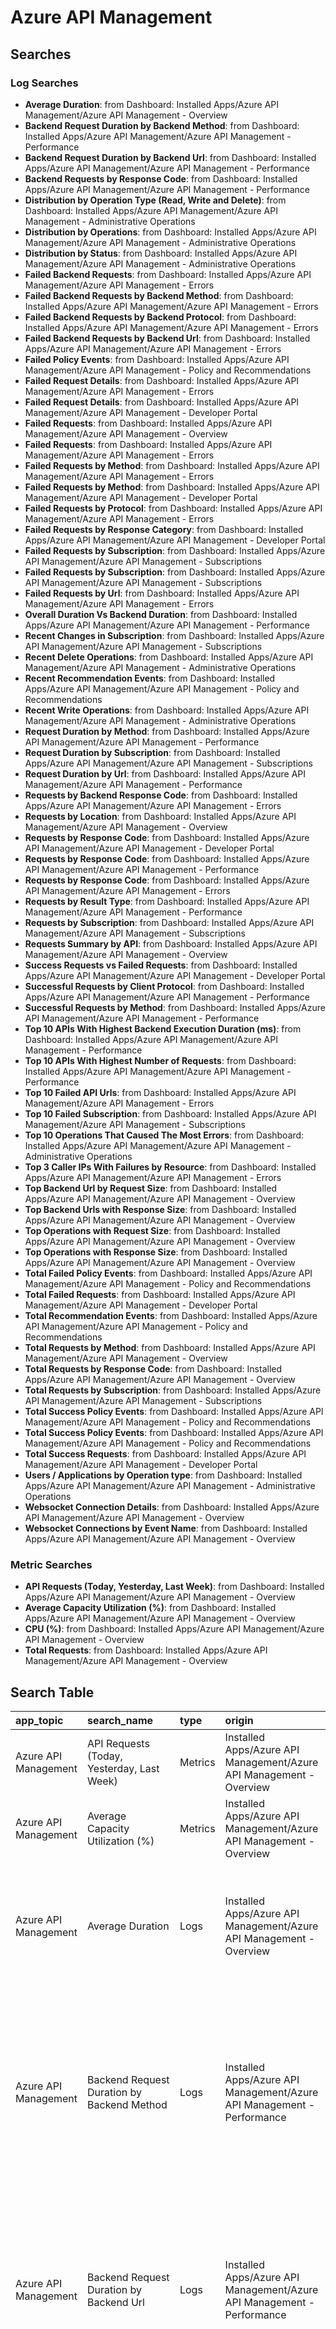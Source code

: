 # Azure API Management

## Searches

### Log Searches

- **Average Duration**: from Dashboard: Installed Apps/Azure API Management/Azure API Management - Overview 
- **Backend Request Duration by Backend Method**: from Dashboard: Installed Apps/Azure API Management/Azure API Management - Performance 
- **Backend Request Duration by Backend Url**: from Dashboard: Installed Apps/Azure API Management/Azure API Management - Performance 
- **Backend Requests by Response Code**: from Dashboard: Installed Apps/Azure API Management/Azure API Management - Performance 
- **Distribution  by Operation Type (Read, Write and Delete)**: from Dashboard: Installed Apps/Azure API Management/Azure API Management - Administrative Operations 
- **Distribution by Operations**: from Dashboard: Installed Apps/Azure API Management/Azure API Management - Administrative Operations 
- **Distribution by Status**: from Dashboard: Installed Apps/Azure API Management/Azure API Management - Administrative Operations 
- **Failed Backend Requests**: from Dashboard: Installed Apps/Azure API Management/Azure API Management - Errors 
- **Failed Backend Requests by Backend Method**: from Dashboard: Installed Apps/Azure API Management/Azure API Management - Errors 
- **Failed Backend Requests by Backend Protocol**: from Dashboard: Installed Apps/Azure API Management/Azure API Management - Errors 
- **Failed Backend Requests by Backend Url**: from Dashboard: Installed Apps/Azure API Management/Azure API Management - Errors 
- **Failed Policy Events**: from Dashboard: Installed Apps/Azure API Management/Azure API Management - Policy and Recommendations 
- **Failed Request Details**: from Dashboard: Installed Apps/Azure API Management/Azure API Management - Errors 
- **Failed Request Details**: from Dashboard: Installed Apps/Azure API Management/Azure API Management - Developer Portal 
- **Failed Requests**: from Dashboard: Installed Apps/Azure API Management/Azure API Management - Overview 
- **Failed Requests**: from Dashboard: Installed Apps/Azure API Management/Azure API Management - Errors 
- **Failed Requests by Method**: from Dashboard: Installed Apps/Azure API Management/Azure API Management - Errors 
- **Failed Requests by Method**: from Dashboard: Installed Apps/Azure API Management/Azure API Management - Developer Portal 
- **Failed Requests by Protocol**: from Dashboard: Installed Apps/Azure API Management/Azure API Management - Errors 
- **Failed Requests by Response Category**: from Dashboard: Installed Apps/Azure API Management/Azure API Management - Developer Portal 
- **Failed Requests by Subscription**: from Dashboard: Installed Apps/Azure API Management/Azure API Management - Subscriptions 
- **Failed Requests by Subscription**: from Dashboard: Installed Apps/Azure API Management/Azure API Management - Subscriptions 
- **Failed Requests by Url**: from Dashboard: Installed Apps/Azure API Management/Azure API Management - Errors 
- **Overall Duration Vs Backend Duration**: from Dashboard: Installed Apps/Azure API Management/Azure API Management - Performance 
- **Recent Changes in Subscription**: from Dashboard: Installed Apps/Azure API Management/Azure API Management - Subscriptions 
- **Recent Delete Operations**: from Dashboard: Installed Apps/Azure API Management/Azure API Management - Administrative Operations 
- **Recent Recommendation Events**: from Dashboard: Installed Apps/Azure API Management/Azure API Management - Policy and Recommendations 
- **Recent Write Operations**: from Dashboard: Installed Apps/Azure API Management/Azure API Management - Administrative Operations 
- **Request Duration by Method**: from Dashboard: Installed Apps/Azure API Management/Azure API Management - Performance 
- **Request Duration by Subscription**: from Dashboard: Installed Apps/Azure API Management/Azure API Management - Subscriptions 
- **Request Duration by Url**: from Dashboard: Installed Apps/Azure API Management/Azure API Management - Performance 
- **Requests by Backend Response Code**: from Dashboard: Installed Apps/Azure API Management/Azure API Management - Errors 
- **Requests by Location**: from Dashboard: Installed Apps/Azure API Management/Azure API Management - Overview 
- **Requests by Response Code**: from Dashboard: Installed Apps/Azure API Management/Azure API Management - Developer Portal 
- **Requests by Response Code**: from Dashboard: Installed Apps/Azure API Management/Azure API Management - Performance 
- **Requests by Response Code**: from Dashboard: Installed Apps/Azure API Management/Azure API Management - Errors 
- **Requests by Result Type**: from Dashboard: Installed Apps/Azure API Management/Azure API Management - Performance 
- **Requests by Subscription**: from Dashboard: Installed Apps/Azure API Management/Azure API Management - Subscriptions 
- **Requests Summary by API**: from Dashboard: Installed Apps/Azure API Management/Azure API Management - Overview 
- **Success Requests vs Failed Requests**: from Dashboard: Installed Apps/Azure API Management/Azure API Management - Developer Portal 
- **Successful Requests by Client Protocol**: from Dashboard: Installed Apps/Azure API Management/Azure API Management - Performance 
- **Successful Requests by Method**: from Dashboard: Installed Apps/Azure API Management/Azure API Management - Performance 
- **Top 10 APIs With Highest Backend Execution Duration (ms)**: from Dashboard: Installed Apps/Azure API Management/Azure API Management - Performance 
- **Top 10 APIs With Highest Number of Requests**: from Dashboard: Installed Apps/Azure API Management/Azure API Management - Performance 
- **Top 10 Failed API Urls**: from Dashboard: Installed Apps/Azure API Management/Azure API Management - Errors 
- **Top 10 Failed Subscription**: from Dashboard: Installed Apps/Azure API Management/Azure API Management - Subscriptions 
- **Top 10 Operations That Caused The Most Errors**: from Dashboard: Installed Apps/Azure API Management/Azure API Management - Administrative Operations 
- **Top 3 Caller IPs With Failures by Resource**: from Dashboard: Installed Apps/Azure API Management/Azure API Management - Errors 
- **Top Backend Url by Request Size**: from Dashboard: Installed Apps/Azure API Management/Azure API Management - Overview 
- **Top Backend Urls with Response Size**: from Dashboard: Installed Apps/Azure API Management/Azure API Management - Overview 
- **Top Operations with Request Size**: from Dashboard: Installed Apps/Azure API Management/Azure API Management - Overview 
- **Top Operations with Response Size**: from Dashboard: Installed Apps/Azure API Management/Azure API Management - Overview 
- **Total Failed Policy Events**: from Dashboard: Installed Apps/Azure API Management/Azure API Management - Policy and Recommendations 
- **Total Failed Requests**: from Dashboard: Installed Apps/Azure API Management/Azure API Management - Developer Portal 
- **Total Recommendation Events**: from Dashboard: Installed Apps/Azure API Management/Azure API Management - Policy and Recommendations 
- **Total Requests by Method**: from Dashboard: Installed Apps/Azure API Management/Azure API Management - Overview 
- **Total Requests by Response Code**: from Dashboard: Installed Apps/Azure API Management/Azure API Management - Overview 
- **Total Requests by Subscription**: from Dashboard: Installed Apps/Azure API Management/Azure API Management - Subscriptions 
- **Total Success Policy Events**: from Dashboard: Installed Apps/Azure API Management/Azure API Management - Policy and Recommendations 
- **Total Success Policy Events**: from Dashboard: Installed Apps/Azure API Management/Azure API Management - Policy and Recommendations 
- **Total Success Requests**: from Dashboard: Installed Apps/Azure API Management/Azure API Management - Developer Portal 
- **Users / Applications by Operation type**: from Dashboard: Installed Apps/Azure API Management/Azure API Management - Administrative Operations 
- **Websocket Connection Details**: from Dashboard: Installed Apps/Azure API Management/Azure API Management - Overview 
- **Websocket Connections by Event Name**: from Dashboard: Installed Apps/Azure API Management/Azure API Management - Overview

### Metric Searches

- **API Requests (Today, Yesterday, Last Week)**: from Dashboard: Installed Apps/Azure API Management/Azure API Management - Overview 
- **Average Capacity Utilization (%)**: from Dashboard: Installed Apps/Azure API Management/Azure API Management - Overview 
- **CPU (%)**: from Dashboard: Installed Apps/Azure API Management/Azure API Management - Overview 
- **Total Requests**: from Dashboard: Installed Apps/Azure API Management/Azure API Management - Overview

## Search Table

|app\_topic|search\_name|type|origin|search|
|:--|:--|:--|:--|:--|
|Azure API Management|API Requests (Today, Yesterday, Last Week)|Metrics|Installed Apps/Azure API Management/Azure API Management - Overview|tenant\_name={{tenant\_name}} subscription\_id={{subscription\_id}} resource\_group={{resource\_group}} resource\_name={{resource\_name}} resource\_type={{resource\_type}} provider\_name={{provider\_name}} location={{location}}<br />metric=Requests statistic=total \| quantize using sum \| avg|
|Azure API Management|Average Capacity Utilization (%)|Metrics|Installed Apps/Azure API Management/Azure API Management - Overview|tenant\_name={{tenant\_name}} subscription\_id={{subscription\_id}} resource\_group={{resource\_group}} resource\_name={{resource\_name}} resource\_type={{resource\_type}} provider\_name={{provider\_name}} location={{location}} metric=Capacity statistic=average \| quantize using avg \| avg by resource\_group, resource\_name |
|Azure API Management|Average Duration|Logs|Installed Apps/Azure API Management/Azure API Management - Overview|tenant\_name={{tenant\_name}} subscription\_id={{subscription\_id}} resource\_group={{resource\_group}} resource\_name={{resource\_name}} resource\_type={{resource\_type}} provider\_name={{provider\_name}} location={{location}} GatewayLogs<br />\| json "category", "durationMs", "properties.method", "properties.apiId", "properties.url" as category, durationMs, method, apiId, url<br />\| where category="GatewayLogs" and apiId matches "{{apiId}}" and url matches "{{url}}"<br />\| timeslice 1h<br />\| avg(durationMs) by resource\_group, resource\_name|
|Azure API Management|Backend Request Duration by Backend Method|Logs|Installed Apps/Azure API Management/Azure API Management - Performance|tenant\_name={{tenant\_name}} subscription\_id={{subscription\_id}} resource\_group={{resource\_group}} resource\_name={{resource\_name}} resource\_type={{resource\_type}} provider\_name={{provider\_name}} location={{location}} GatewayLogs<br />\| json "category", "properties.backendTime", "properties.backendMethod", "properties.apiId", "properties.url" as category, backendTime, backendMethod, apiId, url<br />\| where category="GatewayLogs" and apiId matches "{{apiId}}" and url matches "{{url}}"<br />\| timeslice 1h<br />\| avg(backendTime) by \_timeslice, resource\_group, resource\_name, backendMethod<br />\| format("resource\_group=%s resource\_name=%s method=%s", resource\_group, resource\_name, backendMethod) as resource\_identifier<br />\| fields - resource\_group, resource\_name, backendMethod<br />\| transpose row \_timeslice column resource\_identifier|
|Azure API Management|Backend Request Duration by Backend Url|Logs|Installed Apps/Azure API Management/Azure API Management - Performance|tenant\_name={{tenant\_name}} subscription\_id={{subscription\_id}} resource\_group={{resource\_group}} resource\_name={{resource\_name}} resource\_type={{resource\_type}} provider\_name={{provider\_name}} location={{location}} GatewayLogs<br />\| json "category", "properties.backendTime", "properties.backendUrl", "properties.apiId", "properties.url" as category, backendTime, backendUrl, apiId, url<br />\| where category="GatewayLogs" and apiId matches "{{apiId}}" and url matches "{{url}}"<br />\| timeslice 1h<br />\| avg(backendTime) by \_timeslice, resource\_group, resource\_name, backendUrl<br />\| format("resource\_group=%s resource\_name=%s backendUrl=%s", resource\_group, resource\_name, backendUrl) as resource\_identifier<br />\| fields - resource\_group, resource\_name, backendUrl<br />\| transpose row \_timeslice column resource\_identifier|
|Azure API Management|Backend Requests by Response Code|Logs|Installed Apps/Azure API Management/Azure API Management - Performance|tenant\_name={{tenant\_name}} subscription\_id={{subscription\_id}} resource\_group={{resource\_group}} resource\_name={{resource\_name}} resource\_type={{resource\_type}} provider\_name={{provider\_name}} location={{location}} GatewayLogs<br />\| json "category", "properties.backendResponseCode", "properties.apiId", "properties.url" as category, backendResponseCode, apiId, url<br />\| where category="GatewayLogs" and apiId matches "{{apiId}}" and url matches "{{url}}"<br />\| timeslice 1h<br />\| if (backendResponseCode matches "2\*", "sucessfull\_requests", if (backendResponseCode matches "3\*", "redirect\_requests", if (backendResponseCode matches "4\*", "client\_error\_requests", if (backendResponseCode matches "5\*", "server\_error\_requests", "other\_requests")))) as backendResponseCodeCategory<br />\| count by \_timeslice, resource\_group, resource\_name, backendResponseCodeCategory<br />\| format("resource\_group=%s resource\_name=%s backendResponseCodeCategory=%s", resource\_group, resource\_name, backendResponseCodeCategory) as resource\_identifier<br />\| fields - resource\_group, resource\_name, backendResponseCodeCategory<br />\| transpose row \_timeslice column resource\_identifier<br />|
|Azure API Management|CPU (%)|Metrics|Installed Apps/Azure API Management/Azure API Management - Overview|tenant\_name={{tenant\_name}} subscription\_id={{subscription\_id}} resource\_group={{resource\_group}} resource\_name={{resource\_name}} resource\_type={{resource\_type}} provider\_name={{provider\_name}} location={{location}} metric=CpuPercent\_Gateway statistic=average \| quantize using avg \| avg by resource\_group, resource\_name |
|Azure API Management|Distribution  by Operation Type (Read, Write and Delete)|Logs|Installed Apps/Azure API Management/Azure API Management - Administrative Operations|tenant\_name={{tenant\_name}} subscription\_id={{subscription\_id}} resource\_group = {{resource\_group}} resource\_name={{resource\_name}} provider\_name={{provider\_name}} resource\_type={{resource\_type}} Administrative <br />\| json "resultType", "category", "operationName", "resourceId" as resultType, category, operationName, resourceid<br />\| where (resultType="Accept" or resultType="Success") and category="Administrative"<br />\| "OTHERS" as operationType<br />\| if (toUppercase(operationName) matches /WRITE/, "WRITE", operationType) as operationType <br />\| if (toUppercase(operationName) matches /READ/, "READ", operationType) as operationType <br />\| if (toUppercase(operationName) matches /DELETE/, "DELETE", operationType) as operationType <br />\| count by operationType<br />\| sort by \_count, operationType asc|
|Azure API Management|Distribution by Operations|Logs|Installed Apps/Azure API Management/Azure API Management - Administrative Operations|tenant\_name={{tenant\_name}} subscription\_id={{subscription\_id}} resource\_group = {{resource\_group}} resource\_name={{resource\_name}} provider\_name={{provider\_name}} resource\_type={{resource\_type}} Administrative <br />\| json "resultType", "category", "operationName", "resourceId" as resultType, category, operationName, resourceid<br />\| where (resultType="Accept" or resultType="Success") and category="Administrative" <br />\| parse field=operationName "\*/\*/\*" as provider\_name, resource\_type, operation\_name<br />\| count by operation\_name<br />\| order by \_count, operation\_name asc|
|Azure API Management|Distribution by Status|Logs|Installed Apps/Azure API Management/Azure API Management - Administrative Operations|tenant\_name={{tenant\_name}} subscription\_id={{subscription\_id}} resource\_group = {{resource\_group}} resource\_name={{resource\_name}} provider\_name={{provider\_name}} resource\_type={{resource\_type}} Administrative <br />\| json "resultType", "category" as resultType, category<br />\| where category="Administrative" <br />\| count by resultType<br />\| order by \_count, resultType asc|
|Azure API Management|Failed Backend Requests|Logs|Installed Apps/Azure API Management/Azure API Management - Errors|tenant\_name={{tenant\_name}} subscription\_id={{subscription\_id}} resource\_group={{resource\_group}} resource\_name={{resource\_name}} resource\_type={{resource\_type}} provider\_name={{provider\_name}} location={{location}} GatewayLogs<br />\| json "category", "isRequestSuccess", "properties.backendResponseCode", "properties.apiId", "properties.url" as category, isRequestSuccess, backendResponseCode, apiId, url<br />\| where category="GatewayLogs" and !(backendResponseCode \>= 200 and backendResponseCode\<=300) and apiId matches "{{apiId}}" and url matches "{{url}}"<br />\| count by resource\_group, resource\_name|
|Azure API Management|Failed Backend Requests by Backend Method|Logs|Installed Apps/Azure API Management/Azure API Management - Errors|tenant\_name={{tenant\_name}} subscription\_id={{subscription\_id}} resource\_group={{resource\_group}} resource\_name={{resource\_name}} resource\_type={{resource\_type}} provider\_name={{provider\_name}} location={{location}} GatewayLogs<br />\| json "category", "properties.backendMethod", "isRequestSuccess", "properties.apiId", "properties.url" as category, backendMethod, isRequestSuccess , apiId, url<br />\| where category="GatewayLogs" and isRequestSuccess="false" and apiId matches "{{apiId}}" and url matches "{{url}}"<br />\| timeslice 1h<br />\| count by \_timeslice, resource\_group, resource\_name, backendMethod<br />\| format("resource\_group=%s resource\_name=%s backendMethod=%s", resource\_group, resource\_name, backendMethod) as resource\_identifier<br />\| fields - resource\_group, resource\_name, backendMethod<br />\| transpose row \_timeslice column resource\_identifier|
|Azure API Management|Failed Backend Requests by Backend Protocol|Logs|Installed Apps/Azure API Management/Azure API Management - Errors|tenant\_name={{tenant\_name}} subscription\_id={{subscription\_id}} resource\_group={{resource\_group}} resource\_name={{resource\_name}} resource\_type={{resource\_type}} provider\_name={{provider\_name}} location={{location}} GatewayLogs<br />\| json "category", "properties.backendProtocol", "isRequestSuccess", "properties.apiId", "properties.url" as category, backendProtocol, isRequestSuccess, apiId, url<br />\| where category="GatewayLogs" and isRequestSuccess="false" and apiId matches "{{apiId}}" and url matches "{{url}}"<br />\| timeslice 1h<br />\| count by \_timeslice, resource\_group, resource\_name, backendProtocol<br />\| format("resource\_group=%s resource\_name=%s backendProtocol=%s", resource\_group, resource\_name, backendProtocol) as resource\_identifier<br />\| fields - resource\_group, resource\_name, backendProtocol<br />\| transpose row \_timeslice column resource\_identifier|
|Azure API Management|Failed Backend Requests by Backend Url|Logs|Installed Apps/Azure API Management/Azure API Management - Errors|tenant\_name={{tenant\_name}} subscription\_id={{subscription\_id}} resource\_group={{resource\_group}} resource\_name={{resource\_name}} resource\_type={{resource\_type}} provider\_name={{provider\_name}} location={{location}} GatewayLogs<br />\| json "category", "properties.backendUrl", "isRequestSuccess", "properties.apiId", "properties.url" as category, backendUrl, isRequestSuccess, apiId, url<br />\| where category="GatewayLogs" and isRequestSuccess="false" and apiId matches "{{apiId}}" and url matches "{{url}}"<br />\| timeslice 1h<br />\| count by \_timeslice, resource\_group, resource\_name, backendUrl<br />\| format("resource\_group=%s resource\_name=%s backendUrl=%s", resource\_group, resource\_name, backendUrl) as resource\_identifier<br />\| fields - resource\_group, resource\_name, backendUrl<br />\| transpose row \_timeslice column resource\_identifier|
|Azure API Management|Failed Policy Events|Logs|Installed Apps/Azure API Management/Azure API Management - Policy and Recommendations|tenant\_name={{tenant\_name}} subscription\_id={{subscription\_id}} resource\_group={{resource\_group}} location={{location}} resource\_type={{resource\_type}} provider\_name={{provider\_name}} resource\_name={{resource\_name}} Policy Failure<br />\| JSON "category", "resultType", "properties.message", "properties.resourceLocation", "properties.entity", "properties.policies" as category, resultType, message, resourceLocation, entity, policies<br />\| where category="Policy" and resultType="Failure"<br />\| formatDate(\_messageTime, "MM/dd/yyyy HH:mm:ss") as time<br />\| count as Count by time, level, resultType, providers, resource\_group, resource\_name, location, policies|
|Azure API Management|Failed Request Details|Logs|Installed Apps/Azure API Management/Azure API Management - Developer Portal|tenant\_name={{tenant\_name}} subscription\_id={{subscription\_id}} resource\_group={{resource\_group}} resource\_name={{resource\_name}} resource\_type={{resource\_type}} provider\_name={{provider\_name}} location={{location}} DeveloperPortalAuditLogs<br />\| json "category", "properties.requestPath", "properties.serviceName", "resultType","properties.responseCode", "properties.requestMethod" as category, requestPath, serviceName, resultType, responseCode, requestMethod<br />\| where category="DeveloperPortalAuditLogs" and resultType="Failed"<br />\| count as Count by resource\_group, resource\_name, requestPath, serviceName, requestMethod, responseCode|
|Azure API Management|Failed Request Details|Logs|Installed Apps/Azure API Management/Azure API Management - Errors|tenant\_name={{tenant\_name}} subscription\_id={{subscription\_id}} resource\_group={{resource\_group}} resource\_name={{resource\_name}} resource\_type={{resource\_type}} provider\_name={{provider\_name}} location={{location}} GatewayLogs<br />\| json "category", "properties.responseCode", "properties.apiId", "properties.url", "properties.backendUrl", "properties.backendResponseCode", "properties.method", "properties.userId" as category, responseCode, apiId, url, backendUrl,backendResponseCode, method, userId nodrop<br />\| where category="GatewayLogs" and apiId matches "{{apiId}}" and url matches "{{url}}" and (responseCode matches  "4\*" or responseCode matches "5\*")<br />\| count as Count by apiId, url, method, responseCode, backendUrl, backendResponseCode<br />\| sort by Count|
|Azure API Management|Failed Requests|Logs|Installed Apps/Azure API Management/Azure API Management - Overview|tenant\_name={{tenant\_name}} subscription\_id={{subscription\_id}} resource\_group={{resource\_group}} resource\_name={{resource\_name}} resource\_type={{resource\_type}} provider\_name={{provider\_name}} location={{location}} GatewayLogs<br />\| json "category", "isRequestSuccess", "properties.apiId", "properties.url" as category, isRequestSuccess, apiId, url<br />\| where category="GatewayLogs" and isRequestSuccess="false" and apiId matches "{{apiId}}" and url matches "{{url}}"<br />\| count by resource\_group, resource\_name|
|Azure API Management|Failed Requests|Logs|Installed Apps/Azure API Management/Azure API Management - Errors|tenant\_name={{tenant\_name}} subscription\_id={{subscription\_id}} resource\_group={{resource\_group}} resource\_name={{resource\_name}} resource\_type={{resource\_type}} provider\_name={{provider\_name}} location={{location}} GatewayLogs<br />\| json "category", "isRequestSuccess", "properties.apiId", "properties.url" as category, isRequestSuccess, apiId, url<br />\| where category="GatewayLogs" and isRequestSuccess="false" and apiId matches "{{apiId}}" and url matches "{{url}}"<br />\| count by resource\_group, resource\_name|
|Azure API Management|Failed Requests by Method|Logs|Installed Apps/Azure API Management/Azure API Management - Developer Portal|tenant\_name={{tenant\_name}} subscription\_id={{subscription\_id}} resource\_group={{resource\_group}} resource\_name={{resource\_name}} resource\_type={{resource\_type}} provider\_name={{provider\_name}} location={{location}} DeveloperPortalAuditLogs<br />\| json "category", "properties.requestMethod" as category, requestMethod<br />\| where category="DeveloperPortalAuditLogs" and resultType="Failed"<br />\| count by requestMethod<br />\| sort by \_count, requestMethod|
|Azure API Management|Failed Requests by Method|Logs|Installed Apps/Azure API Management/Azure API Management - Errors|tenant\_name={{tenant\_name}} subscription\_id={{subscription\_id}} resource\_group={{resource\_group}} resource\_name={{resource\_name}} resource\_type={{resource\_type}} provider\_name={{provider\_name}} location={{location}} GatewayLogs<br />\| json "category", "properties.method", "isRequestSuccess", "properties.apiId", "properties.url" as category, method, isRequestSuccess , apiId, url<br />\| where category="GatewayLogs" and isRequestSuccess="false" and apiId matches "{{apiId}}" and url matches "{{url}}"<br />\| timeslice 1h<br />\| count by \_timeslice, resource\_group, resource\_name, method<br />\| format("resource\_group=%s resource\_name=%s method=%s", resource\_group, resource\_name, method) as resource\_identifier<br />\| fields - resource\_group, resource\_name, method<br />\| transpose row \_timeslice column resource\_identifier|
|Azure API Management|Failed Requests by Protocol|Logs|Installed Apps/Azure API Management/Azure API Management - Errors|tenant\_name={{tenant\_name}} subscription\_id={{subscription\_id}} resource\_group={{resource\_group}} resource\_name={{resource\_name}} resource\_type={{resource\_type}} provider\_name={{provider\_name}} location={{location}} GatewayLogs<br />\| json "category", "properties.clientProtocol", "isRequestSuccess", "properties.apiId", "properties.url" as category, clientProtocol, isRequestSuccess , apiId, url<br />\| where category="GatewayLogs" and isRequestSuccess="false" and apiId matches "{{apiId}}" and url matches "{{url}}"<br />\| timeslice 1h<br />\| count by \_timeslice, resource\_group, resource\_name, clientProtocol<br />\| format("resource\_group=%s resource\_name=%s clientProtocol=%s", resource\_group, resource\_name, clientProtocol) as resource\_identifier<br />\| fields - resource\_group, resource\_name, clientProtocol<br />\| transpose row \_timeslice column resource\_identifier|
|Azure API Management|Failed Requests by Response Category|Logs|Installed Apps/Azure API Management/Azure API Management - Developer Portal|tenant\_name={{tenant\_name}} subscription\_id={{subscription\_id}} resource\_group={{resource\_group}} resource\_name={{resource\_name}} resource\_type={{resource\_type}} provider\_name={{provider\_name}} location={{location}} DeveloperPortalAuditLogs<br />\| json "category", "properties.responseCode" as category, responseCode<br />\| where category="DeveloperPortalAuditLogs"<br />\| timeslice 10m<br />\| if (responseCode matches "2\*", "sucessfull\_requests", if (responseCode matches "3\*", "redirect\_requests", if (responseCode matches "4\*", "client\_error\_requests", if (responseCode matches "5\*", "server\_error\_requests", "other\_requests")))) as responseCodeCategory<br />\| count by \_timeslice, resource\_group, resource\_name, responseCodeCategory<br />\| format("resource\_group=%s resource\_name=%s responseCodeCategory=%s", resource\_group, resource\_name, responseCodeCategory) as resource\_identifier<br />\| fields - resource\_group, resource\_name, responseCodeCategory<br />\| transpose row \_timeslice column resource\_identifier|
|Azure API Management|Failed Requests by Subscription|Logs|Installed Apps/Azure API Management/Azure API Management - Subscriptions|tenant\_name={{tenant\_name}} subscription\_id={{subscription\_id}} resource\_group={{resource\_group}} resource\_name={{resource\_name}} resource\_type={{resource\_type}} provider\_name={{provider\_name}} location={{location}} GatewayLogs<br />\| json "category","properties.apimSubscriptionId", "properties.apiId","properties.url", "properties.responseCode" as category, apimSubscriptionId, apiId, url, responseCode<br />\| where category="GatewayLogs" and !(responseCode \>= 200 and responseCode\<=300) and url matches "{{url}}" and apiId matches "{{apiId}}"<br />\| timeslice 1h<br />\| count by \_timeslice, resource\_group, resource\_name, apimSubscriptionId<br />\| format("resource\_group=%s resource\_name=%s apimSubscriptionId=%s", resource\_group, resource\_name, apimSubscriptionId) as resource\_identifier<br />\| fields - resource\_group, resource\_name, apimSubscriptionId<br />\| transpose row \_timeslice column resource\_identifier|
|Azure API Management|Failed Requests by Subscription|Logs|Installed Apps/Azure API Management/Azure API Management - Subscriptions|tenant\_name={{tenant\_name}} subscription\_id={{subscription\_id}} resource\_group={{resource\_group}} resource\_name={{resource\_name}} resource\_type={{resource\_type}} provider\_name={{provider\_name}} location={{location}} GatewayLogs<br />\| json "category","properties.apimSubscriptionId", "properties.apiId","properties.url", "properties.responseCode" as category, apimSubscriptionId, apiId, url, responseCode<br />\| where category="GatewayLogs" and !(responseCode \>= 200 and responseCode\<=299) and url matches "{{url}}" and apiId matches "{{apiId}}"<br />\| count by resource\_group, resource\_name, apimSubscriptionId|
|Azure API Management|Failed Requests by Url|Logs|Installed Apps/Azure API Management/Azure API Management - Errors|tenant\_name={{tenant\_name}} subscription\_id={{subscription\_id}} resource\_group={{resource\_group}} resource\_name={{resource\_name}} resource\_type={{resource\_type}} provider\_name={{provider\_name}} location={{location}} GatewayLogs<br />\| json "category", "isRequestSuccess", "properties.apiId", "properties.url" as category, isRequestSuccess , apiId, url<br />\| where category="GatewayLogs" and isRequestSuccess="false" and apiId matches "{{apiId}}" and url matches "{{url}}"<br />\| timeslice 1h<br />\| count by \_timeslice, resource\_group, resource\_name, url<br />\| format("resource\_group=%s resource\_name=%s backendUrl=%s", resource\_group, resource\_name, url) as resource\_identifier<br />\| fields - resource\_group, resource\_name, url<br />\| transpose row \_timeslice column resource\_identifier|
|Azure API Management|Overall Duration Vs Backend Duration|Logs|Installed Apps/Azure API Management/Azure API Management - Performance|tenant\_name={{tenant\_name}} subscription\_id={{subscription\_id}} resource\_group={{resource\_group}} resource\_name={{resource\_name}} resource\_type={{resource\_type}} provider\_name={{provider\_name}} location={{location}} GatewayLogs<br />\| json "category", "durationMs", "properties.apiId", "properties.url" as category, durationMs, apiId, url<br />\| where category="GatewayLogs" and apiId matches "{{apiId}}" and url matches "{{url}}"<br />\| timeslice 5m<br />\| avg(durationMs) by \_timeslice|
|Azure API Management|Recent Changes in Subscription|Logs|Installed Apps/Azure API Management/Azure API Management - Subscriptions|tenant\_name={{tenant\_name}} subscription\_id={{subscription\_id}} resource\_group={{resource\_group}} resource\_name={{resource\_name}} resource\_type={{resource\_type}} provider\_name={{provider\_name}} location={{location}} Administrative<br />\| json "category", "operationName", "identity.claims.idtyp", "identity.claims.name" as category, operationName, idtyp, name<br />\| where category="Administrative" and service\_type = "SUBSCRIPTIONS"<br />\| parse field=operationName "MICROSOFT.APIMANAGEMENT/SERVICE/SUBSCRIPTIONS/\*/\*" as operation\_name, action<br />\| if (idtyp =="user", name, appid) as updated\_by\_user<br />\| count as Count by updated\_by\_user, service\_name, operation\_name|
|Azure API Management|Recent Delete Operations|Logs|Installed Apps/Azure API Management/Azure API Management - Administrative Operations|tenant\_name={{tenant\_name}} subscription\_id={{subscription\_id}} resource\_group = {{resource\_group}} resource\_name = {{resource\_name}} provider\_name={{provider\_name}} resource\_type={{resource\_type}}  Administrative <br />\| JSON "properties.statusCode", "properties.message", "resultType", "category", "operationName", "callerIpAddress", "resultSignature", "level", "identity.claims.idtyp", "identity.claims.name", "identity.claims.appid", "properties.entity", "\$['identity']['claims']['http://schemas.xmlsoap.org/ws/2005/05/identity/claims/name']","\$['identity']['claims']['http://schemas.microsoft.com/claims/authnmethodsreferences']" as statusCode, message, resultType, category, operationName, callerIpAddress, resultSignature, level, idtyp, name, appid, entity, identity\_claims\_name, authmethods nodrop<br />\| where resultType in ("Accept", "Success") and category="Administrative" and toUppercase(operationName) matches /DELETE/ <br />\| if (idtyp =="user", name, appid) as name<br />\| formatDate(\_messageTime, "MM/dd/yyyy HH:mm:ss") as time<br />\| count by \_messageTime, time, resource\_name, callerIpAddress, name, identity\_claims\_name, authmethods, resultSignature, statusCode, message, entity<br />\| sort by \_messageTime desc<br />\| limit 20 <br />\| fields -\_count,\_messageTime|
|Azure API Management|Recent Recommendation Events|Logs|Installed Apps/Azure API Management/Azure API Management - Policy and Recommendations|tenant\_name={{tenant\_name}} subscription\_id={{subscription\_id}} resource\_group={{resource\_group}} resource\_type={{resource\_type}} provider\_name={{provider\_name}} resource\_name={{resource\_name}} Recommendation<br />\| JSON "category", "operationName", "resultType", "properties.recommendationName", "properties.recommendationCategory", "properties.recommendationImpact", "properties.recommendationResourceLink" as category, operationName, resultType, recommendationName, recommendationCategory, recommendationImpact, recommendationResourceLink <br />\| where category="Recommendation"<br />\| parse field=operationName "\*/\*/\*/\*" as provider, category, operation\_name, action nodrop<br />\| formatDate(\_messageTime, "MM/dd/yyyy HH:mm:ss") as time<br />\| count as Count by time, operation\_name, resource\_name, resultType, recommendationName, recommendationCategory, recommendationImpact, recommendationResourceLink|
|Azure API Management|Recent Write Operations|Logs|Installed Apps/Azure API Management/Azure API Management - Administrative Operations|tenant\_name={{tenant\_name}} subscription\_id={{subscription\_id}} resource\_group = {{resource\_group}} resource\_name = {{resource\_name}} provider\_name={{provider\_name}} resource\_type={{resource\_type}}  Administrative <br />\| JSON "properties.statusCode", "properties.message", "resultType", "category", "operationName", "callerIpAddress", "resultSignature", "level", "identity.claims.idtyp", "identity.claims.name", "identity.claims.appid", "\$['identity']['claims']['http://schemas.xmlsoap.org/ws/2005/05/identity/claims/name']","\$['identity']['claims']['http://schemas.microsoft.com/claims/authnmethodsreferences']"  as statusCode, message, resultType, category, operationName, callerIpAddress, resultSignature, level, idtyp, name, appid, identity\_claims\_name, authmethods nodrop<br />\| where category="Administrative" and resultType in ("Accept", "Success") and toUppercase(operationName) matches /WRITE/<br />\| if (idtyp =="user", name, appid) as name<br />\| formatDate(\_messageTime, "MM/dd/yyyy HH:mm:ss") as time<br />\| count by \_messageTime, time, resource\_name, callerIpAddress, name, identity\_claims\_name, authmethods, resultSignature, statusCode, message<br />\| sort by \_messageTime desc<br />\| limit 20 <br />\| fields -\_count,\_messageTime|
|Azure API Management|Request Duration by Method|Logs|Installed Apps/Azure API Management/Azure API Management - Performance|tenant\_name={{tenant\_name}} subscription\_id={{subscription\_id}} resource\_group={{resource\_group}} resource\_name={{resource\_name}} resource\_type={{resource\_type}} provider\_name={{provider\_name}} location={{location}} GatewayLogs<br />\| json "category", "durationMs", "properties.method", "properties.apiId", "properties.url" as category, durationMs, method, apiId, url<br />\| where category="GatewayLogs" and apiId matches "{{apiId}}" and url matches "{{url}}"<br />\| timeslice 1h<br />\| avg(durationMs) by \_timeslice, resource\_group, resource\_name, method<br />\| format("resource\_group=%s resource\_name=%s method=%s", resource\_group, resource\_name, method) as resource\_identifier<br />\| fields - resource\_group, resource\_name, method<br />\| transpose row \_timeslice column resource\_identifier|
|Azure API Management|Request Duration by Subscription|Logs|Installed Apps/Azure API Management/Azure API Management - Subscriptions|tenant\_name={{tenant\_name}} subscription\_id={{subscription\_id}} resource\_group={{resource\_group}} resource\_name={{resource\_name}} resource\_type={{resource\_type}} provider\_name={{provider\_name}} location={{location}} GatewayLogs<br />\| json "category", "durationMs", "properties.apimSubscriptionId", "properties.method", "properties.apiId", "properties.url" as category, durationMs, subscription, method, apiId, url<br />\| where category="GatewayLogs" and apiId matches "{{apiId}}" and url matches "{{url}}"<br />\| timeslice 1h<br />\| avg(durationMs) by \_timeslice, resource\_group, resource\_name, subscription<br />\| format("resource\_group=%s resource\_name=%s subscription=%s", resource\_group, resource\_name, subscription) as resource\_identifier<br />\| fields - resource\_group, resource\_name, subscription<br />\| transpose row \_timeslice column resource\_identifier|
|Azure API Management|Request Duration by Url|Logs|Installed Apps/Azure API Management/Azure API Management - Performance|tenant\_name={{tenant\_name}} subscription\_id={{subscription\_id}} resource\_group={{resource\_group}} resource\_name={{resource\_name}} resource\_type={{resource\_type}} provider\_name={{provider\_name}} location={{location}} GatewayLogs<br />\| json "category", "durationMs", "properties.apiId", "properties.url" as category, durationMs, apiId, url<br />\| where category="GatewayLogs" and apiId matches "{{apiId}}" and url matches "{{url}}"<br />\| timeslice 1h<br />\| avg(durationMs) by \_timeslice, resource\_group, resource\_name, url<br />\| format("resource\_group=%s resource\_name=%s url=%s", resource\_group, resource\_name, url) as resource\_identifier<br />\| fields - resource\_group, resource\_name, url<br />\| transpose row \_timeslice column resource\_identifier|
|Azure API Management|Requests by Backend Response Code|Logs|Installed Apps/Azure API Management/Azure API Management - Errors|tenant\_name={{tenant\_name}} subscription\_id={{subscription\_id}} resource\_group={{resource\_group}} resource\_name={{resource\_name}} resource\_type={{resource\_type}} provider\_name={{provider\_name}} location={{location}} GatewayLogs<br />\| json "category", "properties.backendResponseCode", "properties.apiId", "properties.url" as category, backendResponseCode, apiId, url<br />\| where category="GatewayLogs" and apiId matches "{{apiId}}" and url matches "{{url}}"<br />\| count by backendResponseCode<br />\| sort by \_count, backendResponseCode asc|
|Azure API Management|Requests by Location|Logs|Installed Apps/Azure API Management/Azure API Management - Overview|tenant\_name={{tenant\_name}} subscription\_id={{subscription\_id}} resource\_group={{resource\_group}} resource\_name={{resource\_name}} resource\_type={{resource\_type}} provider\_name={{provider\_name}} location={{location}} GatewayLogs<br />\| json "category", "callerIpAddress", "properties.apiId", "properties.url" as category, callerIpAddress, apiId, url<br />\| where category="GatewayLogs" and apiId matches "{{apiId}}" and url matches "{{url}}"<br />\| extract field=callerIpAddress "(?\<request\_ip\>\\d{1,3}\\.\\d{1,3}\\.\\d{1,3}\\.\\d{1,3})"<br />\| count by request\_ip<br />\| lookup latitude, longitude from geo://location on ip = request\_ip<br />\| where !isNull(latitude)<br />\| sum(\_count) as count by latitude, longitude|
|Azure API Management|Requests by Response Code|Logs|Installed Apps/Azure API Management/Azure API Management - Performance|tenant\_name={{tenant\_name}} subscription\_id={{subscription\_id}} resource\_group={{resource\_group}} resource\_name={{resource\_name}} resource\_type={{resource\_type}} provider\_name={{provider\_name}} location={{location}} GatewayLogs<br />\| json "category", "properties.responseCode", "properties.apiId", "properties.url" as category, responseCode, apiId, url<br />\| where category="GatewayLogs" and apiId matches "{{apiId}}" and url matches "{{url}}"<br />\| timeslice 1h<br />\| if (responseCode matches "2\*", "sucessfull\_requests", if (responseCode matches "3\*", "redirect\_requests", if (responseCode matches "4\*", "client\_error\_requests", if (responseCode matches "5\*", "server\_error\_requests", "other\_requests")))) as responseCodeCategory<br />\| count by \_timeslice, resource\_group, resource\_name, responseCodeCategory<br />\| format("resource\_group=%s resource\_name=%s responseCodeCategory=%s", resource\_group, resource\_name, responseCodeCategory) as resource\_identifier<br />\| fields - resource\_group, resource\_name, responseCodeCategory<br />\| transpose row \_timeslice column resource\_identifier|
|Azure API Management|Requests by Response Code|Logs|Installed Apps/Azure API Management/Azure API Management - Errors|tenant\_name={{tenant\_name}} subscription\_id={{subscription\_id}} resource\_group={{resource\_group}} resource\_name={{resource\_name}} resource\_type={{resource\_type}} provider\_name={{provider\_name}} location={{location}} GatewayLogs<br />\| json "category", "properties.responseCode", "properties.apiId", "properties.url" as category, responseCode, apiId, url<br />\| where category="GatewayLogs" and apiId matches "{{apiId}}" and url matches "{{url}}"<br />\| count by responseCode<br />\| sort by \_count, responseCode asc|
|Azure API Management|Requests by Response Code|Logs|Installed Apps/Azure API Management/Azure API Management - Developer Portal|tenant\_name={{tenant\_name}} subscription\_id={{subscription\_id}} resource\_group={{resource\_group}} resource\_name={{resource\_name}} resource\_type={{resource\_type}} provider\_name={{provider\_name}} location={{location}} DeveloperPortalAuditLogs<br />\| json "category", "properties.responseCode" as category, responseCode<br />\| where category="DeveloperPortalAuditLogs"<br />\| count by responseCode<br />\| sort by \_count, responseCode asc|
|Azure API Management|Requests by Result Type|Logs|Installed Apps/Azure API Management/Azure API Management - Performance|tenant\_name={{tenant\_name}} subscription\_id={{subscription\_id}} resource\_group={{resource\_group}} resource\_name={{resource\_name}} resource\_type={{resource\_type}} provider\_name={{provider\_name}} location={{location}} GatewayLogs<br />\| json "category", "resultType", "properties.apiId", "properties.url" as category, resultType, apiId, url<br />\| where category="GatewayLogs" and apiId matches "{{apiId}}" and url matches "{{url}}"<br />\| timeslice 1h<br />\| count by \_timeslice, resource\_group, resource\_name, resultType<br />\| format("resource\_group=%s resource\_name=%s resultType=%s", resource\_group, resource\_name, resultType) as resource\_identifier<br />\| fields - resource\_group, resource\_name, resultType<br />\| transpose row \_timeslice column resource\_identifier|
|Azure API Management|Requests by Subscription|Logs|Installed Apps/Azure API Management/Azure API Management - Subscriptions|tenant\_name={{tenant\_name}} subscription\_id={{subscription\_id}} resource\_group={{resource\_group}} resource\_name={{resource\_name}} resource\_type={{resource\_type}} provider\_name={{provider\_name}} location={{location}} GatewayLogs<br />\| json "category","properties.apimSubscriptionId", "properties.apiId", "properties.url" as category, apimSubscriptionId, apiId, url<br />\| where category="GatewayLogs" and url matches "{{url}}" and apiId matches "{{apiId}}"<br />\| timeslice 1h<br />\| count by \_timeslice, resource\_group, resource\_name, apimSubscriptionId<br />\| format("resource\_group=%s resource\_name=%s apimSubscriptionId=%s", resource\_group, resource\_name, apimSubscriptionId) as resource\_identifier<br />\| fields - resource\_group, resource\_name, apimSubscriptionId<br />\| transpose row \_timeslice column resource\_identifier|
|Azure API Management|Requests Summary by API|Logs|Installed Apps/Azure API Management/Azure API Management - Overview|tenant\_name=\* subscription\_id=\* resource\_group=\* resource\_name=\* resource\_type=SERVICE provider\_name=MICROSOFT.APIMANAGEMENT location=\* GatewayLogs<br />\| json "category", "isRequestSuccess", "properties.apiId", "durationMs", "properties.requestSize", "properties.responseSize", "properties.url", "properties.userId" as category, isRequestSuccess, apiId, durationMs, requestSize, responseSize, url, userId<br />\| where category="GatewayLogs" and apiId matches "{{apiId}}" and url matches "{{url}}"<br />\| if (isRequestSuccess matches "false", 1, 0) as is\_failed\_request<br />\| count as total\_requests, sum(is\_failed\_request) as failed\_requests,  avg(durationMs) as avg\_duration\_seconds, max(durationMs) as max\_duration\_seconds, avg(requestSize) as avg\_request\_size\_mb, max(requestSize) as max\_request\_size\_mb, avg(responseSize) as avg\_response\_size\_mb, max(responseSize) as max\_response\_size\_mb by apiId<br />\| round((avg\_duration\_seconds / 1000), 3) as avg\_duration\_seconds<br />\| round((max\_duration\_seconds / 1000), 3) as max\_duration\_seconds<br />\| round((avg\_request\_size\_mb / 1024 / 1024), 3) as avg\_request\_size\_mb<br />\| round((avg\_response\_size\_mb / 1024 / 1024), 3) as avg\_response\_size\_mb<br />\| round((max\_request\_size\_mb / 1024 / 1024), 3) as max\_request\_size\_mb<br />\| round((max\_response\_size\_mb / 1024 / 1024), 3) as max\_response\_size\_mb|
|Azure API Management|Success Requests vs Failed Requests|Logs|Installed Apps/Azure API Management/Azure API Management - Developer Portal|tenant\_name={{tenant\_name}} subscription\_id={{subscription\_id}} resource\_group={{resource\_group}} resource\_name={{resource\_name}} resource\_type={{resource\_type}} provider\_name={{provider\_name}} location={{location}} DeveloperPortalAuditLogs<br />\| json "category", "resultType" as category, resultType<br />\| where category="DeveloperPortalAuditLogs" and resultType="Succeeded"<br />\| timeslice 10m<br />\| count by \_timeslice|
|Azure API Management|Successful Requests by Client Protocol|Logs|Installed Apps/Azure API Management/Azure API Management - Performance|tenant\_name={{tenant\_name}} subscription\_id={{subscription\_id}} resource\_group={{resource\_group}} resource\_name={{resource\_name}} resource\_type={{resource\_type}} provider\_name={{provider\_name}} location={{location}} GatewayLogs<br />\| json "category", "properties.clientProtocol", "isRequestSuccess", "properties.apiId", "properties.url" as category, clientProtocol, isRequestSuccess, apiId, url<br />\| where category="GatewayLogs" and isRequestSuccess="true" and apiId matches "{{apiId}}" and url matches "{{url}}"<br />\| timeslice 1h<br />\| count by \_timeslice, resource\_group, resource\_name, clientProtocol<br />\| format("resource\_group=%s resource\_name=%s clientProtocol=%s", resource\_group, resource\_name, clientProtocol) as resource\_identifier<br />\| fields - resource\_group, resource\_name, clientProtocol<br />\| transpose row \_timeslice column resource\_identifier|
|Azure API Management|Successful Requests by Method|Logs|Installed Apps/Azure API Management/Azure API Management - Performance|tenant\_name={{tenant\_name}} subscription\_id={{subscription\_id}} resource\_group={{resource\_group}} resource\_name={{resource\_name}} resource\_type={{resource\_type}} provider\_name={{provider\_name}} location={{location}} GatewayLogs<br />\| json "category", "properties.method", "isRequestSuccess", "properties.apiId", "properties.url" as category, method, isRequestSuccess, apiId, url<br />\| where category="GatewayLogs" and isRequestSuccess="true" and apiId matches "{{apiId}}" and url matches "{{url}}"<br />\| timeslice 1h<br />\| count by \_timeslice, resource\_group, resource\_name, method<br />\| format("resource\_group=%s resource\_name=%s method=%s", resource\_group, resource\_name, method) as resource\_identifier<br />\| fields - resource\_group, resource\_name, method<br />\| transpose row \_timeslice column resource\_identifier|
|Azure API Management|Top 10 APIs With Highest Backend Execution Duration (ms)|Logs|Installed Apps/Azure API Management/Azure API Management - Performance|tenant\_name={{tenant\_name}} subscription\_id={{subscription\_id}} resource\_group={{resource\_group}} resource\_name={{resource\_name}} resource\_type={{resource\_type}} provider\_name={{provider\_name}} location={{location}} GatewayLogs<br />\| json "category", "properties.backendTime", "properties.apiId", "properties.url" as category, backendTime, apiId, url<br />\| where category="GatewayLogs" and apiId matches "{{apiId}}" and url matches "{{url}}"<br />\| avg(backendTime) as avgBackendTime, pct(backendTime, 75) as p75BackendTime, pct(backendTime, 95) as p95BackendTime, pct(backendTime, 99) as p99BackendTime, max(backendTime) as maxBackendTime by resource\_group, resource\_name, url<br />\| sort by maxBackendTime<br />\| limit 10|
|Azure API Management|Top 10 APIs With Highest Number of Requests|Logs|Installed Apps/Azure API Management/Azure API Management - Performance|tenant\_name={{tenant\_name}} subscription\_id={{subscription\_id}} resource\_group={{resource\_group}} resource\_name={{resource\_name}} resource\_type={{resource\_type}} provider\_name={{provider\_name}} location={{location}} GatewayLogs<br />\| json "category", "properties.backendTime", "properties.apiId", "properties.url" as category, backendTime, apiId, url<br />\| where category="GatewayLogs" and apiId matches "{{apiId}}" and url matches "{{url}}"<br />\| count as Count by resource\_group, resource\_name, url<br />\| sort by Count<br />\| limit 10|
|Azure API Management|Top 10 Failed API Urls|Logs|Installed Apps/Azure API Management/Azure API Management - Errors|tenant\_name={{tenant\_name}} subscription\_id={{subscription\_id}} resource\_group={{resource\_group}} resource\_name={{resource\_name}} resource\_type={{resource\_type}} provider\_name={{provider\_name}} location={{location}} GatewayLogs<br />\| json "category", "isRequestSuccess", "properties.backendResponseCode", "properties.url", "properties.apiId" as category, isRequestSuccess, backendResponseCode, url, apiId<br />\| where category="GatewayLogs" and !(backendResponseCode \>= 200 and backendResponseCode\<=300) and apiId matches "{{apiId}}" and url matches "{{url}}"<br />\| count by url<br />\| sort by \_count<br />\| limit 10|
|Azure API Management|Top 10 Failed Subscription|Logs|Installed Apps/Azure API Management/Azure API Management - Subscriptions|tenant\_name={{tenant\_name}} subscription\_id={{subscription\_id}} resource\_group={{resource\_group}} resource\_name={{resource\_name}} resource\_type={{resource\_type}} provider\_name={{provider\_name}} location={{location}} GatewayLogs<br />\| json "category","properties.apimSubscriptionId", "properties.url", "properties.method", "properties.responseCode", "properties.apiId"  as category, apimSubscriptionId, url, method, responseCode, apiId<br />\| where category="GatewayLogs" and !(responseCode \>= 200 and responseCode\<=300) and url matches "{{url}}" and apiId matches "{{apiId}}"<br />\| count as Count by resource\_group, resource\_name, apimSubscriptionId, url, method, responseCode<br />\| sort by Count<br />\| limit 10|
|Azure API Management|Top 10 Operations That Caused The Most Errors|Logs|Installed Apps/Azure API Management/Azure API Management - Administrative Operations|tenant\_name={{tenant\_name}} subscription\_id={{subscription\_id}} resource\_group = {{resource\_group}} resource\_name = {{resource\_name}} provider\_name={{provider\_name}} resource\_type={{resource\_type}}  Administrative<br />\| json "resultType", "operationName", "properties.statusMessage", "category"  as resultType, operationName, failureMessage, category nodrop<br />\| parse field=operationname "\*/\*/\*" as provider\_name, resource\_type, operation nodrop<br />\| where category="Administrative" and (resultType="Failure" or resultType="Unknown")<br />\| if (isBlank(failureMessage), "Unknown Error", failureMessage) as failureMessage<br />\| count as Count by resource\_name, operation, failureMessage<br />\| order by Count <br />\| limit 10|
|Azure API Management|Top 3 Caller IPs With Failures by Resource|Logs|Installed Apps/Azure API Management/Azure API Management - Errors|tenant\_name={{tenant\_name}} subscription\_id={{subscription\_id}} resource\_group={{resource\_group}} resource\_name={{resource\_name}} resource\_type={{resource\_type}} provider\_name={{provider\_name}} location={{location}} GatewayLogs<br />\| json "category", "isRequestSuccess", "properties.apiId", "properties.url", "callerIpAddress" as category, isRequestSuccess, apiId, url, callerIpAddress<br />\| where category="GatewayLogs" and isRequestSuccess="false" and apiId matches "{{apiId}}" and url matches "{{url}}"<br />\| count as Count by resource\_group, resource\_name, callerIpAddress<br />\| topk(3, Count) by resource\_group, resource\_name|
|Azure API Management|Top Backend Url by Request Size|Logs|Installed Apps/Azure API Management/Azure API Management - Overview|tenant\_name=\* subscription\_id=\* resource\_group=\* resource\_name=\* resource\_type=SERVICE provider\_name=microsoft.apimanagement location=\* GatewayLogs<br />\| json "category", "properties.apiId", "properties.operationId", "properties.backendUrl", "properties.requestSize", "properties.url" as category, apiId, operationId, backendUrl, requestSize, url<br />\| where category="GatewayLogs" and apiId matches "{{apiId}}" and url matches "{{url}}"<br />\| requestSize/1024 as requestSize<br />\| sum(requestSize) as total\_request\_KB, pct(requestSize, 75) as p75\_request\_KB, pct(requestSize, 99) as p99\_request\_KB, max(requestSize) as max\_request\_KB by resource\_group, resource\_name, apiId, operationId, backendUrl<br />\| sort by total\_request\_KB desc|
|Azure API Management|Top Backend Urls with Response Size|Logs|Installed Apps/Azure API Management/Azure API Management - Overview|tenant\_name=\* subscription\_id=\* resource\_group=\* resource\_name=\* resource\_type=SERVICE provider\_name=microsoft.apimanagement location=\* GatewayLogs<br />\| json "category", "properties.apiId", "properties.operationId", "properties.backendUrl", "properties.responseSize", "properties.url" as category, apiId, operationId, backendUrl, responseSize, url<br />\| where category="GatewayLogs" and apiId matches "{{apiId}}" and url matches "{{url}}"<br />\| responseSize/1024 as responseSize<br />\| sum(responseSize) as total\_response\_KB, pct(responseSize, 75) as p75\_response\_KB, pct(responseSize, 99) as p99\_response\_KB, max(responseSize) as max\_response\_KB by resource\_group, resource\_name, apiId, operationId, backendUrl<br />\| sort by total\_response\_KB desc|
|Azure API Management|Top Operations with Request Size|Logs|Installed Apps/Azure API Management/Azure API Management - Overview|tenant\_name=\* subscription\_id=\* resource\_group=\* resource\_name=\* resource\_type=SERVICE provider\_name=microsoft.apimanagement location=\* GatewayLogs<br />\| json "category", "properties.apiId", "properties.operationId", "properties.requestSize", "properties.url" as category, apiId, operationId, requestSize, url<br />\| where category="GatewayLogs" and apiId matches "{{apiId}}" and url matches "{{url}}"<br />\| sum(requestSize) as total\_request\_bytes by resource\_group, resource\_name, apiId, operationId<br />\| sort by total\_request\_bytes desc|
|Azure API Management|Top Operations with Response Size|Logs|Installed Apps/Azure API Management/Azure API Management - Overview|tenant\_name=\* subscription\_id=\* resource\_group=\* resource\_name=\* resource\_type=SERVICE provider\_name=microsoft.apimanagement location=\* GatewayLogs<br />\| json "category", "properties.apiId", "properties.operationId", "properties.responseSize", "properties.url" as category, apiId, operationId, responseSize, url<br />\| where category="GatewayLogs" and apiId matches "{{apiId}}" and url matches "{{url}}"<br />\| sum(responseSize) as total\_response\_bytes by resource\_group, resource\_name, apiId, operationId<br />\| sort by total\_response\_bytes desc|
|Azure API Management|Total Failed Policy Events|Logs|Installed Apps/Azure API Management/Azure API Management - Policy and Recommendations|tenant\_name={{tenant\_name}} subscription\_id={{subscription\_id}} location={{location}} resource\_group={{resource\_group}} resource\_type={{resource\_type}} provider\_name={{provider\_name}} resource\_name={{resource\_name}} Policy Failure<br />\| JSON "category", "resultType" as category, resultType<br />\| where category="Policy" and resultType="Failure"<br />\| count as Count|
|Azure API Management|Total Failed Requests|Logs|Installed Apps/Azure API Management/Azure API Management - Developer Portal|tenant\_name={{tenant\_name}} subscription\_id={{subscription\_id}} resource\_group={{resource\_group}} resource\_name={{resource\_name}} resource\_type={{resource\_type}} provider\_name={{provider\_name}} location={{location}} DeveloperPortalAuditLogs<br />\| json "category", "resultType" as category, resultType<br />\| where category="DeveloperPortalAuditLogs" and resultType="Failed"<br />\| count by resource\_group, resource\_name|
|Azure API Management|Total Recommendation Events|Logs|Installed Apps/Azure API Management/Azure API Management - Policy and Recommendations|tenant\_name={{tenant\_name}} subscription\_id={{subscription\_id}} resource\_group={{resource\_group}} resource\_type={{resource\_type}} provider\_name={{provider\_name}} resource\_name={{resource\_name}} Recommendation<br />\| JSON "category"<br />\| where category="Recommendation"<br />\| count |
|Azure API Management|Total Requests|Metrics|Installed Apps/Azure API Management/Azure API Management - Overview|tenant\_name={{tenant\_name}} subscription\_id={{subscription\_id}} resource\_group={{resource\_group}} resource\_name={{resource\_name}} resource\_type={{resource\_type}} provider\_name={{provider\_name}} location={{location}}<br />metric=Requests statistic=total \| quantize using sum \| avg by resource\_name, resource\_type |
|Azure API Management|Total Requests by Method|Logs|Installed Apps/Azure API Management/Azure API Management - Overview|tenant\_name={{tenant\_name}} subscription\_id={{subscription\_id}} resource\_group={{resource\_group}} resource\_name={{resource\_name}} resource\_type={{resource\_type}} provider\_name={{provider\_name}} location={{location}} GatewayLogs<br />\| json "category", "properties.method", "properties.apiId", "properties.url" as category, method, apiId, url<br />\| where category="GatewayLogs" and apiId matches "{{apiId}}" and url matches "{{url}}"<br />\| count by method<br />\| sort by \_count, method asc|
|Azure API Management|Total Requests by Response Code|Logs|Installed Apps/Azure API Management/Azure API Management - Overview|tenant\_name={{tenant\_name}} subscription\_id={{subscription\_id}} resource\_group={{resource\_group}} resource\_name={{resource\_name}} resource\_type={{resource\_type}} provider\_name={{provider\_name}} location={{location}} GatewayLogs<br />\| json "category", "properties.responseCode", "properties.apiId", "properties.url" as category, responseCode, apiId, url<br />\| where category="GatewayLogs" and apiId matches "{{apiId}}" and url matches "{{url}}"<br />\| count by responseCode<br />\| sort by \_count, responseCode asc|
|Azure API Management|Total Requests by Subscription|Logs|Installed Apps/Azure API Management/Azure API Management - Subscriptions|tenant\_name={{tenant\_name}} subscription\_id={{subscription\_id}} resource\_group={{resource\_group}} resource\_name={{resource\_name}} resource\_type={{resource\_type}} provider\_name={{provider\_name}} location={{location}} GatewayLogs<br />\| json "category","properties.apimSubscriptionId", "properties.apiId","properties.url" as category, apimSubscriptionId, apiId, url<br />\| where category="GatewayLogs" and url matches "{{url}}" and apiId matches "{{apiId}}"<br />\| count by resource\_group, resource\_name, apimSubscriptionId|
|Azure API Management|Total Success Policy Events|Logs|Installed Apps/Azure API Management/Azure API Management - Policy and Recommendations|tenant\_name={{tenant\_name}} subscription\_id={{subscription\_id}} resource\_group={{resource\_group}} location={{location}} resource\_type={{resource\_type}} provider\_name={{provider\_name}} resource\_name={{resource\_name}} Policy Success<br />\| JSON "category", "resultType", "properties.message", "properties.resourceLocation", "properties.entity", "properties.policies" as category, resultType, message, resourceLocation, entity, policies<br />\| parse field=entity "/subscriptions/\*/resourceGroups/\*/providers/\*/\*/\*" as subscription\_id, resource\_group, providers, virtualMachineScaleSets, aks nodrop<br />\| where category="Policy" and (resultType="Success" or resultType="Accept")<br />\| formatDate(\_messageTime, "MM/dd/yyyy HH:mm:ss") as time<br />\| count as Count by time, level, resultType, resource\_group, resource\_name, location, policies|
|Azure API Management|Total Success Policy Events|Logs|Installed Apps/Azure API Management/Azure API Management - Policy and Recommendations|tenant\_name={{tenant\_name}} subscription\_id={{subscription\_id}} location={{location}} resource\_group={{resource\_group}} resource\_type={{resource\_type}} provider\_name={{provider\_name}} resource\_name={{resource\_name}} Policy <br />\| JSON "category", "resultType" as category, resultType<br />\| where category="Policy" and (resultType="Success" or resultType="Accept")<br />\| count as Count|
|Azure API Management|Total Success Requests|Logs|Installed Apps/Azure API Management/Azure API Management - Developer Portal|tenant\_name={{tenant\_name}} subscription\_id={{subscription\_id}} resource\_group={{resource\_group}} resource\_name={{resource\_name}} resource\_type={{resource\_type}} provider\_name={{provider\_name}} location={{location}} DeveloperPortalAuditLogs<br />\| json "category", "resultType" as category, resultType<br />\| where category="DeveloperPortalAuditLogs" and resultType="Succeeded"<br />\| count by resource\_group, resource\_name|
|Azure API Management|Users / Applications by Operation type|Logs|Installed Apps/Azure API Management/Azure API Management - Administrative Operations|tenant\_name={{tenant\_name}} subscription\_id={{subscription\_id}} resource\_group = {{resource\_group}} resource\_name={{resource\_name}} provider\_name={{provider\_name}} resource\_type={{resource\_type}} Administrative <br />\| JSON "properties.statusCode", "properties.message", "resultType", "category", "operationName", "callerIpAddress", "resultSignature", "level", "identity.claims.idtyp", "identity.claims.name", "identity.claims.appid" as statusCode, message, resultType, category, operationName, callerIpAddress, resultSignature, level, idtyp, name, appid nodrop<br />\| where resultType in ("Accept", "Success") and category="Administrative" <br />\| if (idtyp =="user", name, appid) as name<br />\| "Others" as operationType<br />\| if (toUppercase(operationName) matches /WRITE/, "WRITE", operationType) as operationType <br />\| if (toUppercase(operationName) matches /READ/, "READ", operationType) as operationType <br />\| if (toUppercase(operationName) matches /DELETE/, "DELETE", operationType) as operationType <br />\| count by name, operationType<br />\| transpose row name column operationType|
|Azure API Management|Websocket Connection Details|Logs|Installed Apps/Azure API Management/Azure API Management - Overview|tenant\_name={{tenant\_name}} subscription\_id={{subscription\_id}} resource\_group={{resource\_group}} resource\_name={{resource\_name}} resource\_type={{resource\_type}} provider\_name={{provider\_name}} location={{location}} WebSocketConnectionLogs<br />\| json "category", "properties.source", "properties.destination", "properties.eventName" as category, source, destination, eventName<br />\| where category="WebSocketConnectionLogs"<br />\| count by resource\_group, resource\_name, source, destination, eventName|
|Azure API Management|Websocket Connections by Event Name|Logs|Installed Apps/Azure API Management/Azure API Management - Overview|tenant\_name={{tenant\_name}} subscription\_id={{subscription\_id}} resource\_group={{resource\_group}} resource\_name={{resource\_name}} resource\_type={{resource\_type}} provider\_name={{provider\_name}} location={{location}} WebSocketConnectionLogs<br />\| json "category", "properties.eventName" as category, eventName<br />\| where category="WebSocketConnectionLogs"<br />\| count by eventName<br />\| sort by \_count, eventName|

